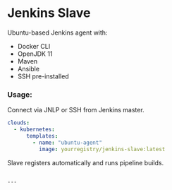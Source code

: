 # Jenkins Slave

Ubuntu-based Jenkins agent with:
- Docker CLI
- OpenJDK 11
- Maven
- Ansible
- SSH pre-installed

### Usage:
Connect via JNLP or SSH from Jenkins master.
```yaml
clouds:
  - kubernetes:
      templates:
        - name: "ubuntu-agent"
          image: yourregistry/jenkins-slave:latest
```

Slave registers automatically and runs pipeline builds.
```

---